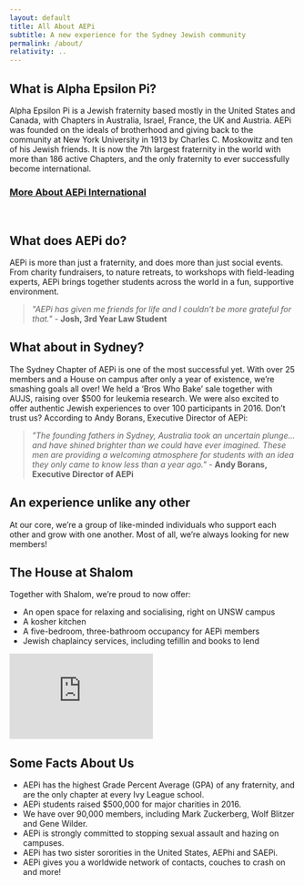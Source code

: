 ```yaml
---
layout: default
title: All About AEPi
subtitle: A new experience for the Sydney Jewish community
permalink: /about/
relativity: ..
---
```


<h2>What is Alpha Epsilon Pi?</h2>
<p>Alpha Epsilon Pi is a Jewish fraternity based mostly in the United States and Canada, with Chapters in Australia, Israel, France, the UK and Austria. AEPi was founded on the ideals of brotherhood and giving back to the community at New York University in 1913 by Charles C. Moskowitz and ten of his Jewish friends. It is now the 7th largest fraternity in the world with more than 186 active Chapters, and the only fraternity to ever successfully become international.</p>
<h3><a href="https://www.aepi.org">More About AEPi International</a></h3>

<br>

<h2>What does AEPi do?</h2>
<p>AEPi is more than just a fraternity, and does more than just social events. From charity fundraisers, to nature retreats, to workshops with field-leading experts, AEPi brings together students across the world in a fun, supportive environment.</p>

<blockquote><i>"AEPi has given me friends for life and I couldn’t be more grateful for that."</i> - <b>Josh, 3rd Year Law Student</b></blockquote>

<h2>What about in Sydney?</h2>
<p>The Sydney Chapter of AEPi is one of the most successful yet. With over 25 members and a House on campus after only a year of existence, we’re smashing goals all over! We held a ‘Bros Who Bake’ sale together with AUJS, raising over $500 for leukemia research. We were also excited to offer authentic Jewish experiences to over 100 participants in 2016. Don’t trust us? According to Andy Borans, Executive Director of AEPi:</p>

<blockquote><i>"The founding fathers in Sydney, Australia took an uncertain plunge... and have shined brighter than we could have ever imagined. These men are providing a welcoming atmosphere for students with an idea they only came to know less than a year ago."</i> - <b>Andy Borans, Executive Director of AEPi</b></blockquote>

<h2>An experience unlike any other</h2>
<p>At our core, we’re a group of like-minded individuals who support each other and grow with one another. Most of all, we’re always looking for new members!</p>

<h2>The House at Shalom</h2>
<p>Together with Shalom, we’re proud to now offer:</p>
<ul>
    <li>An open space for relaxing and socialising, right on UNSW campus</li>
    <li>A kosher kitchen</li>
    <li>A five-bedroom, three-bathroom occupancy for AEPi members</li>
    <li>Jewish chaplaincy services, including tefillin and books to lend</li>
</ul>
<iframe frameborder="0" src="https://www.google.com/maps/embed/v1/place?q=aepi%20house%20sydney&amp;key=AIzaSyB1lmn9A4wu8hQw4wi-HsMfPpuRo6__OWI" style="border:0" width="50%"></iframe>

<h2>Some Facts About Us</h2>
<ul>
    <li>AEPi has the highest Grade Percent Average (GPA) of any fraternity, and are the only chapter at every Ivy League school.</li>
    <li>AEPi students raised $500,000 for major charities in 2016.</li>
    <li>We have over 90,000 members, including Mark Zuckerberg, Wolf Blitzer and Gene Wilder.</li>
    <li>AEPi is strongly committed to stopping sexual assault and hazing on campuses.</li>
    <li>AEPi has two sister sororities in the United States, AEPhi and SAEPi.</li>
    <li>AEPi gives you a worldwide network of contacts, couches to crash on and more!</li>
</ul>

<br>
<br>